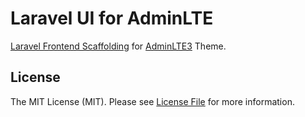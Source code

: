 # Laravel UI for AdminLTE

[Laravel Frontend Scaffolding](https://laravel.com/docs/10.x/frontend) for [AdminLTE3](https://adminlte.io/themes/v3/) Theme.

## License

The MIT License (MIT). Please see [License File](LICENSE) for more information.


